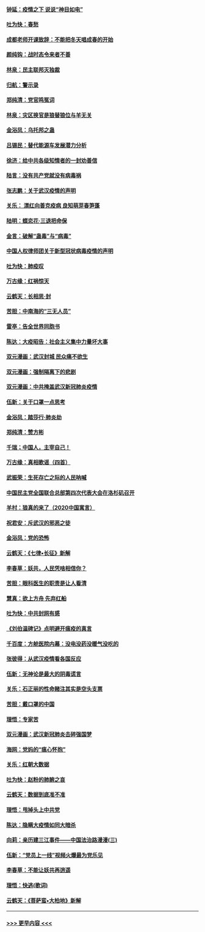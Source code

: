 #### [钟延：疫情之下 说说“神目如电”](../pages/nsc993/n11873121.md?t=02170018) 
#### [吐为快：春愁](../pages/nsc993/n11872801.md?t=02170018) 
#### [成都老师开课致辞：不能把冬天唱成春的开始](../pages/nsc993/n11872653.md?t=02170018) 
#### [颜纯钩：战时态令来者不善](../pages/nsc993/n11872011.md?t=02170018) 
#### [林泉：民主联邦灭独裁](../pages/nsc993/n11870998.md?t=02170018) 
#### [归航：警示录](../pages/nsc993/n11870963.md?t=02170018) 
#### [郑纯清：党官鸣冤词](../pages/nsc993/n11870938.md?t=02170018) 
#### [林泉：灾区换官是狼替狼位与羊无关](../pages/nsc993/n11870896.md?t=02170018) 
#### [金浴凤：乌托邦之蛊](../pages/nsc993/n11870879.md?t=02170018) 
#### [吕锡民：替代能源车发展潜力分析](../pages/nsc993/n11870656.md?t=02170018) 
#### [徐济：给中共各级知情者的一封劝善信](../pages/nsc993/n11868561.md?t=02170018) 
#### [陆言：没有共产党就没有病毒祸](../pages/nsc993/n11868232.md?t=02170018) 
#### [张志鹏：关于武汉疫情的声明](../pages/nsc993/n11867182.md?t=02170018) 
#### [关乐： 漂红向善克疫病 良知萌芽春笋蓬](../pages/nsc993/n11865710.md?t=02170018) 
#### [陆明：蝶恋花‧三退把命保](../pages/nsc993/n11865673.md?t=02170018) 
#### [金言：破解“蛊毒”与“病毒”](../pages/nsc993/n11864103.md?t=02170018) 
#### [中国人权律师团关于新型冠状病毒疫情的声明](../pages/nsc993/n11864249.md?t=02170018) 
#### [吐为快：肺疫叹](../pages/nsc993/n11864027.md?t=02170018) 
#### [万古缘：红祸惊天](../pages/nsc993/n11864079.md?t=02170018) 
#### [云鹤天：长相思‧封](../pages/nsc993/n11864006.md?t=02170018) 
#### [苦胆：中南海的“三无人员”](../pages/nsc993/n11862997.md?t=02170018) 
#### [雷亭：告全世界同胞书](../pages/nsc993/n11862572.md?t=02170018) 
#### [陈达：大疫昭告：社会主义集中力量坏大事](../pages/nsc993/n11859419.md?t=02170018) 
#### [双元漫画：武汉封城 民众痛不欲生](../pages/nsc993/n11859287.md?t=02170018) 
#### [双元漫画：强制隔离下的悲剧](../pages/nsc993/n11859244.md?t=02170018) 
#### [双元漫画：中共掩盖武汉新冠肺炎疫情](../pages/nsc993/n11858249.md?t=02170018) 
#### [伍新：关于口罩一点思考](../pages/nsc993/n11859195.md?t=02170018) 
#### [金浴凤：踏莎行‧肺炎劫](../pages/nsc993/n11858227.md?t=02170018) 
#### [郑纯清：赞方彬](../pages/nsc993/n11856803.md?t=02170018) 
#### [千瑞；中国人，主宰自己！](../pages/nsc993/n11856793.md?t=02170018) 
#### [万古缘：真相歌谣（四首）](../pages/nsc993/n11856263.md?t=02170018) 
#### [武振荣：生死存亡之际的人民呐喊](../pages/nsc993/n11856256.md?t=02170018) 
#### [中国民主党全国联合总部第四次代表大会在洛杉矶召开](../pages/nsc993/n11856344.md?t=02170018) 
#### [羊村：狼真的来了（2020中国寓言）](../pages/nsc993/n11856229.md?t=02170018) 
#### [祝君安：斥武汉的邪恶之徒](../pages/nsc993/n11855861.md?t=02170018) 
#### [金浴凤：党的恐怖](../pages/nsc993/n11855849.md?t=02170018) 
#### [云鹤天：《七律▪长征》新解](../pages/nsc993/n11855479.md?t=02170018) 
#### [李春草：妖共，人民凭啥相信你？](../pages/nsc993/n11855196.md?t=02170018) 
#### [苦胆：眼科医生的职责是让人看清](../pages/nsc993/n11853840.md?t=02170018) 
#### [慧真：欲上方舟 先弃红船](../pages/nsc993/n11853483.md?t=02170018) 
#### [吐为快：中共封网有感](../pages/nsc993/n11852575.md?t=02170018) 
#### [《刘伯温碑记》点明避开瘟疫的真言](../pages/nsc993/n11852128.md?t=02170018) 
#### [千百度：方舱医院内幕：没电没药没暖气没吃的](../pages/nsc993/n11850211.md?t=02170018) 
#### [张彼得：从武汉疫情看各国反应](../pages/nsc993/n11850102.md?t=02170018) 
#### [伍新：无神论是最大的阴毒谎言](../pages/nsc993/n11846129.md?t=02170018) 
#### [关乐：石正丽的性命赌注其实是空头支票](../pages/nsc993/n11846109.md?t=02170018) 
#### [苦胆：戴口罩的中国](../pages/nsc993/n11845576.md?t=02170018) 
#### [理悟：专家苦](../pages/nsc993/n11845564.md?t=02170018) 
#### [双元漫画：武汉新冠肺炎击碎强国梦](../pages/nsc993/n11843320.md?t=02170018) 
#### [海网：党妈的“瘟心怀抱”](../pages/nsc993/n11840740.md?t=02170018) 
#### [关乐：红朝大数据](../pages/nsc993/n11840675.md?t=02170018) 
#### [吐为快：赵粉的肺腑之哀](../pages/nsc993/n11840618.md?t=02170018) 
#### [云鹤天：数据到底准不准](../pages/nsc993/n11840325.md?t=02170018) 
#### [理悟：甩掉头上中共党](../pages/nsc993/n11838826.md?t=02170018) 
#### [陈达：隐瞒大疫情如同大暗杀](../pages/nsc993/n11838771.md?t=02170018) 
#### [向莉：亲历建三江事件——中国法治路漫漫(三)](../pages/nsc993/n11831825.md?t=02170018) 
#### [伍新：“党员上一线”视频火爆最为党乐见](../pages/nsc993/n11838200.md?t=02170018) 
#### [李春草：不能让妖共再逍遥](../pages/nsc993/n11838102.md?t=02170018) 
#### [理悟：快逃(歌词)](../pages/nsc993/n11838083.md?t=02170018) 
#### [云鹤天：《菩萨蛮▪大柏地》新解](../pages/nsc993/n11838059.md?t=02170018) 

----
#### [ >>> 更早内容 <<< ](../indexes/nsc993-earlier.md)
